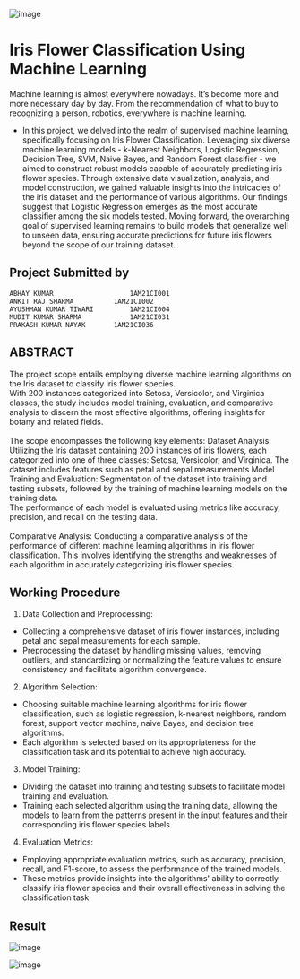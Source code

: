 ![image](https://github.com/abhayku2002/Iris-flower-classification-using-machine-learning/assets/34162485/8aa02cf7-5ad7-4c5a-bc1b-9d52b5cc9989)
# Iris Flower Classification Using Machine Learning <br/>
Machine learning is almost everywhere nowadays. It’s become more and more necessary day by day. From the recommendation of what to buy to recognizing a person, robotics, everywhere is machine learning. 
* In this project, we delved into the realm of supervised machine learning, specifically focusing on Iris Flower Classification. Leveraging six diverse machine learning models - k-Nearest Neighbors, Logistic Regression, Decision Tree, SVM, Naive Bayes, and Random Forest classifier - we aimed to construct robust models capable of accurately predicting iris flower species. Through extensive data visualization, analysis, and model construction, we gained valuable insights into the intricacies of the iris dataset and the performance of various algorithms. Our findings suggest that Logistic Regression emerges as the most accurate classifier among the six models tested. Moving forward, the overarching goal of supervised learning remains to build models that generalize well to unseen data, ensuring accurate predictions for future iris flowers beyond the scope of our training dataset. <br/>


## Project Submitted by  <br/>

```
ABHAY KUMAR                   1AM21CI001 
ANKIT RAJ SHARMA	      1AM21CI002  
AYUSHMAN KUMAR TIWARI	      1AM21CI004  
MUDIT KUMAR SHARMA            1AM21CI031 
PRAKASH KUMAR NAYAK	      1AM21CI036  
 ```



## ABSTRACT <br>
The project scope entails employing diverse machine learning algorithms on the Iris dataset to classify iris flower species. <br/>
With 200 instances categorized into Setosa, Versicolor, and Virginica classes, the study includes model training, evaluation, and comparative analysis to discern the most effective algorithms, offering insights for botany and related fields. <br/> <br/>
The scope encompasses the following key elements: 
Dataset Analysis: Utilizing the Iris dataset containing 200 instances of iris flowers, each categorized into one of three classes: Setosa, Versicolor, and Virginica. The dataset includes features such as petal and sepal measurements
Model Training and Evaluation: Segmentation of the dataset into training and testing subsets, followed by the training of machine learning models on the training data. <br/>
The performance of each model is evaluated using metrics like accuracy, precision, and recall on the testing data.<br/> <br/>
Comparative Analysis: Conducting a comparative analysis of the performance of different machine learning algorithms in iris flower classification. 
This involves identifying the strengths and weaknesses of each algorithm in accurately categorizing iris flower species.<br/>

## Working Procedure <br/>

1.	Data Collection and Preprocessing: <br/>
* Collecting a comprehensive dataset of iris flower instances, including petal and sepal measurements for each sample. 
*	Preprocessing the dataset by handling missing values, removing outliers, and standardizing or normalizing the feature values to ensure consistency and facilitate algorithm convergence.
2.	Algorithm Selection: <br/>
*	Choosing suitable machine learning algorithms for iris flower classification, such as logistic regression, k-nearest neighbors, random forest, support vector machine, naive Bayes, and decision tree algorithms. 
*	Each algorithm is selected based on its appropriateness for the classification task and its potential to achieve high accuracy.
3.	Model Training: <br/>
*	Dividing the dataset into training and testing subsets to facilitate model training and evaluation. 
*	Training each selected algorithm using the training data, allowing the models to learn from the patterns present in the input features and their corresponding iris flower species labels.
4.	Evaluation Metrics: <br/>
*	Employing appropriate evaluation metrics, such as accuracy, precision, recall, and F1-score, to assess the performance of the trained models. 
*	These metrics provide insights into the algorithms' ability to correctly classify iris flower species and their overall effectiveness in solving the classification task


## Result <br/>
![image](https://github.com/abhayku2002/Iris-flower-classification-using-machine-learning/assets/34162485/766fd743-f54c-4bff-a07f-b5ed62569a39)

![image](https://github.com/abhayku2002/Iris-flower-classification-using-machine-learning/assets/34162485/45f24a90-408d-49f4-bb6f-b4171d875609)

